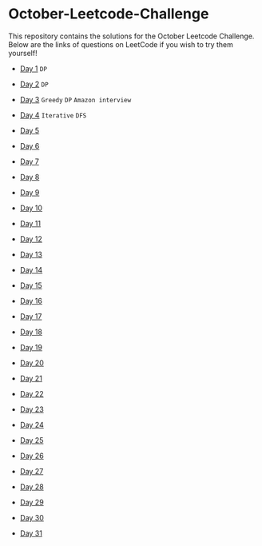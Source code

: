 # October-Leetcode-Challenge

This repository contains the solutions for the October Leetcode Challenge. Below are the links of questions on LeetCode if you wish to try them yourself!

- [Day 1](https://leetcode.com/problems/longest-common-subsequence/) `DP`

- [Day 2](https://leetcode.com/problems/dungeon-game/) `DP`

- [Day 3](https://leetcode.com/problems/jump-game/) `Greedy` `DP` `Amazon interview`

- [Day 4](https://leetcode.com/problems/island-perimeter/) `Iterative` `DFS` 

- [Day 5]()

- [Day 6]()

- [Day 7]()

- [Day 8]()

- [Day 9]()

- [Day 10]()

- [Day 11]()

- [Day 12]()

- [Day 13]()

- [Day 14]()

- [Day 15]()

- [Day 16]()

- [Day 17]()

- [Day 18]()

- [Day 19]()

- [Day 20]()

- [Day 21]()

- [Day 22]()

- [Day 23]()

- [Day 24]()

- [Day 25]()

- [Day 26]()

- [Day 27]()

- [Day 28]()

- [Day 29]()

- [Day 30]()

- [Day 31]()